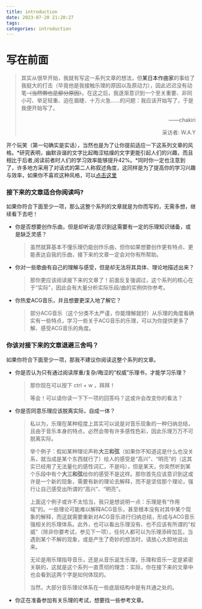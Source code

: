 ```yaml
---
title: introduction
date: 2023-07-20 21:20:27
tags:
categories: introduction
---
```


# 写在前面

> ​	其实从很早开始，我就有写这一系列文章的想法，但<a title="田中秀和">某日本作曲家</a>的事给了我挺大的打击（毕竟他是我接触乐理的原因以及原动力），因此迟迟没有动笔~~（当然懒也是部分原因）~~。在这之后，我逐渐意识到一个至关重要、非同小可、举足轻重、迫在眉睫、十万火急……的问题：我应该开始写了，于是我便开始写了。
>
> <p align="right">——chakiri</p>
>
> <p align="right">采访者: W.A.Y</p>

​	开个玩笑（第一句确实是实话），当然也是为了让你提前适应一下这系列文章的风格。*研究表明，幽默诙谐的文字比起晦涩枯燥的文字更能引起人们的兴趣，而且相比于后者,阅读前者时人们的学习效率能够提升42%。*同时你一定也注意到了，许多地方采用了对话式的第二人称叙述角度，这同样是为了提高你的学习兴趣与效率，如果你不喜欢这种风格，可以<a href="javascript:void(0);" onclick="blinkElement('exit')">点击这里</a>

### 接下来的文章适合你阅读吗?

如果你符合下面至少一项，那么这整个系列的文章就是为你而写的，无需多想，继续看下去吧！

- 你是否想要创作乐曲，但是却听说/意识到这需要有一定的乐理知识储备，或是缺乏灵感？

  > 虽然就算基本不懂乐理仍能创作乐曲，但你如果想要创作更有特点、更能表达自我的乐曲，接下来的文章一定会对你有所帮助。

- 你对一些歌曲有自己的理解与感受，但是却无法将其具体、理论地描述出来？

  > 那你更应该阅读接下来的文章了！前面反复强调过，这个系列的核心在于“实际”，因此会有大量分析实际乐段/曲的实例供你参考。

- 你热爱ACG音乐，并且想要更深入地了解它？

  > 部分ACG音乐（这个分类不太严谨，你能理解就好）从乐理的角度看确实有一些特点，学习一些关于ACG音乐的乐理，可以为你提供更多了解、感受ACG音乐的角度。

### 你该对接下来的文章退避三舍吗？

如果你符合下面至少一项，那我不建议你阅读这整个系列的文章。

- 你是否认为只有通过阅读厚重/复杂/晦涩的“权威”乐理书，才能学习乐理？

  > <p id="exit">那你现在可以按下 <span class="keyboard-text">ctrl</span> + <span class="keyboard-text">w</span> ，拜拜！</p>
  >
  > <span class="myHighlight">等会！</span>可以请你读一下下一项的回答吗？这或许会改变你的看法？

- 你是否同意乐理应该脱离实际，自成一体？

  > 私以为，乐理在某种程度上其实可以说是对音乐现象的一种归纳总结，且由于音乐本身的特点，必然会带有许多感性色彩，因此乐理万万不可脱离实际。
  >
  > 举个例子：假如某种理论声称**大三和弦**（如果你不知道这是什么也没关系，就当成是某个东西就行了）给人的感受是“高兴”、“明亮”的（这其实已经用了无法量化的感性词汇，不是吗），但是某天，你突然听到某个乐段中有个**大三和弦**给你的感受不是这样。那你首先应该意识到这或许是一个新的现象，需要有新的理论去解释，而不是坚信那个理论，强行让自己感受出所谓的“高兴”、“明亮”。
  >
  > 上面这个例子或许不太恰当，我只是想说明一点：乐理是有“作用域”的。一些理论可能难以解释ACG音乐，甚至根本没有对其中某个现象的解释，而这就需要重新对ACG音乐进行归纳总结，形成与ACG音乐强相关的乐理体系。此外，也可以看出乐理没有、也不应该有所谓的“权威”（除非你要考试，参见下一项），任何人都可以为乐理添砖加瓦，当遇到某个不解的现象，或是产生了奇妙的想法时，请放心大胆地说出来。
  >
  > 无论是用乐理指导音乐，还是从音乐诞生乐理，乐理和音乐一定是紧密关联的，这就是这个系列一直贯彻的理念：实际，你在接下来的文章中也会看到这两个字是如何体现的。
  >
  > 当然，大部分音乐理论体系在一些底层结构中是有共通之处的。

- 你正在准备参加有关乐理的考试，想要找一些参考文章。
